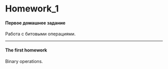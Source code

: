 ﻿Homework_1
===========

#### Первое домашнее задание
 
Работа с битовыми операциями.

_____________________________

#### The first homework

Binary operations.